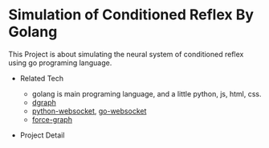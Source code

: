 # Simulation of Conditioned Reflex By Golang

  This Project is about simulating the neural system of conditioned reflex using go programing language.

- Related Tech
  - golang is main programing language, and a little python, js, html, css.
  - [dgraph](https://dgraph.io/docs/badger/)
  - [python-websocket](https://websockets.readthedocs.io/en/stable/intro/index.html), [go-websocket](github.com/gorilla/websocket)
  - [force-graph](https://github.com/vasturiano/force-graph)
  
- Project Detail
